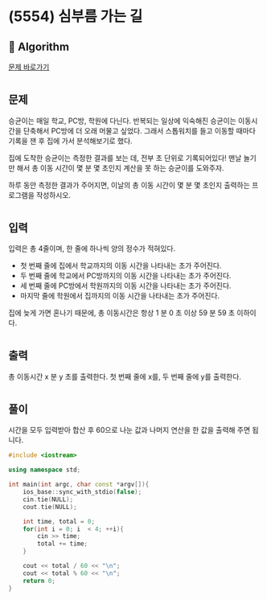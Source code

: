 # (5554) 심부름 가는 길
## :100: Algorithm
[문제 바로가기](https://www.acmicpc.net/problem/5554)
#
## 문제
승균이는 매일 학교, PC방, 학원에 다닌다. 반복되는 일상에 익숙해진 승균이는 이동시간을 단축해서 PC방에 더 오래 머물고 싶었다. 그래서 스톱워치를 들고 이동할 때마다 기록을 잰 후 집에 가서 분석해보기로 했다.

집에 도착한 승균이는 측정한 결과를 보는 데, 전부 초 단위로 기록되어있다! 맨날 놀기만 해서 총 이동 시간이 몇 분 몇 초인지 계산을 못 하는 승균이를 도와주자.

하루 동안 측정한 결과가 주어지면, 이날의 총 이동 시간이 몇 분 몇 초인지 출력하는 프로그램을 작성하시오.
#
## 입력
입력은 총 4줄이며, 한 줄에 하나씩 양의 정수가 적혀있다.

- 첫 번째 줄에 집에서 학교까지의 이동 시간을 나타내는 초가 주어진다.
- 두 번째 줄에 학교에서 PC방까지의 이동 시간을 나타내는 초가 주어진다.
- 세 번째 줄에 PC방에서 학원까지의 이동 시간을 나타내는 초가 주어진다. 
- 마지막 줄에 학원에서 집까지의 이동 시간을 나타내는 초가 주어진다.

집에 늦게 가면 혼나기 때문에, 총 이동시간은 항상 1 분 0 초 이상 59 분 59 초 이하이다.
#
## 출력
총 이동시간 x 분 y 초를 출력한다. 첫 번째 줄에 x를, 두 번째 줄에 y를 출력한다.
#
## 풀이
시간을 모두 입력받아 합산 후 60으로 나눈 값과 나머지 연산을 한 값을 출력해 주면 됩니다.

```cpp
#include <iostream>

using namespace std;

int main(int argc, char const *argv[]){
    ios_base::sync_with_stdio(false);
    cin.tie(NULL);
    cout.tie(NULL);

    int time, total = 0;
    for(int i = 0; i  < 4; ++i){
        cin >> time;
        total += time;
    }

    cout << total / 60 << "\n";
    cout << total % 60 << "\n";
    return 0;
}
```